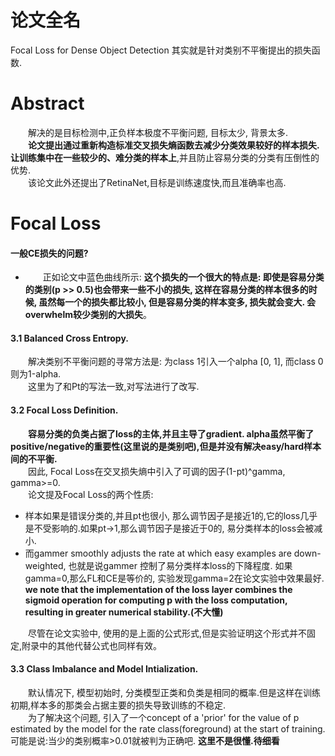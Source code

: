 # 论文全名
Focal Loss for Dense Object Detection 其实就是针对类别不平衡提出的损失函数.  

# Abstract  
&emsp;&emsp;解决的是目标检测中,正负样本极度不平衡问题, 目标太少, 背景太多.  
&emsp;&emsp;**论文提出通过重新构造标准交叉损失熵函数去减少分类效果较好的样本损失.让训练集中在一些较少的、难分类的样本上**,并且防止容易分类的分类有压倒性的优势.    
&emsp;&emsp;该论文此外还提出了RetinaNet,目标是训练速度快,而且准确率也高.  

# Focal Loss 
#### 一般CE损失的问题?  
- &emsp;&emsp;正如论文中蓝色曲线所示: **这个损失的一个很大的特点是: 即使是容易分类的类别(p >> 0.5)也会带来一些不小的损失, 这样在容易分类的样本很多的时候, 虽然每一个的损失都比较小, 但是容易分类的样本变多, 损失就会变大. 会overwhelm较少类别的大损失**。
#### 3.1 Balanced Cross Entropy. 
&emsp;&emsp;解决类别不平衡问题的寻常方法是: 为class 1引入一个alpha [0, 1], 而class 0则为1-alpha.  
&emsp;&emsp;这里为了和Pt的写法一致,对写法进行了改写.  

#### 3.2 Focal Loss Definition. 
&emsp;&emsp;**容易分类的负类占据了loss的主体,并且主导了gradient. alpha虽然平衡了positive/negative的重要性(这里说的是类别吧),但是并没有解决easy/hard样本间的不平衡.**  
&emsp;&emsp;因此, Focal Loss在交叉损失熵中引入了可调的因子(1-pt)^gamma, gamma>=0.  
&emsp;&emsp;论文提及Focal Loss的两个性质:  
- 样本如果是错误分类的,并且pt也很小, 那么调节因子是接近1的,它的loss几乎是不受影响的.如果pt->1,那么调节因子是接近于0的, 易分类样本的loss会被减小.  
- 而gammer smoothly adjusts the rate at which easy examples are down-weighted, 也就是说gammer 控制了易分类样本loss的下降程度. 如果gamma=0,那么FL和CE是等价的, 实验发现gamma=2在论文实验中效果最好.  
**we note that the implementation of the loss layer combines the sigmoid operation for computing p with the loss computation, resulting in greater numerical stability.(不大懂)**  

&emsp;&emsp;尽管在论文实验中, 使用的是上面的公式形式,但是实验证明这个形式并不固定,附录中的其他代替公式也同样有效。  

#### 3.3 Class Imbalance and Model Intialization.  
&emsp;&emsp;默认情况下, 模型初始时, 分类模型正类和负类是相同的概率.但是这样在训练初期,样本多的那类会占据主要的损失导致训练的不稳定.  
&emsp;&emsp;为了解决这个问题, 引入了一个concept of a 'prior' for the value of p estimated by the model for the rate class(foreground) at the start of training. 可能是说:当少的类别概率>0.01就被判为正确吧. **这里不是很懂.待细看**
